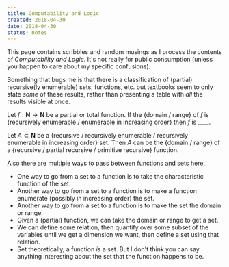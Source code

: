 ```yaml
---
title: Computability and Logic
created: 2018-04-30
date: 2018-04-30
status: notes
---
```


This page contains scribbles and random musings as I process the contents of *Computability and Logic*. It's not really for public consumption (unless you happen to care about my specific confusions).

Something that bugs me is that there is a classification of (partial) recursive(ly enumerable) sets, functions, etc. but textbooks seem to only state *some* of these results, rather than presenting a table with *all* the results visible at once.

Let $f : \mathbf N \to \mathbf N$ be a partial or total function.
If the {domain / range} of $f$ is {recursively enumerable / enumerable in increasing order} then $f$ is \_\_\_\_.

Let $A \subset \mathbf N$ be a {recursive / recursively enumerable / recursively enumerable in increasing order} set. Then $A$ can be the {domain / range} of a {recursive / partial recursive / primitive recursive} function.

Also there are multiple ways to pass between functions and sets here.

- One way to go from a set to a function is to take the characteristic function of the set.
- Another way to go from a set to a function is to make a function enumerate (possibly in increasing order) the set.
- Another way to go from a set to a function is to make the set the domain or range.
- Given a (partial) function, we can take the domain or range to get a set.
- We can define some relation, then quantify over some subset of the variables until we get a dimension we want, then define a set using that relation.
- Set theoretically, a function *is* a set. But I don't think you can say anything interesting about the set that the function happens to be.
